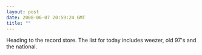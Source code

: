 ```yaml
---
layout: post
date: 2008-06-07 20:59:24 GMT
title: ""
---
```

Heading to the record store. The list for today includes weezer, old 97's and the national.